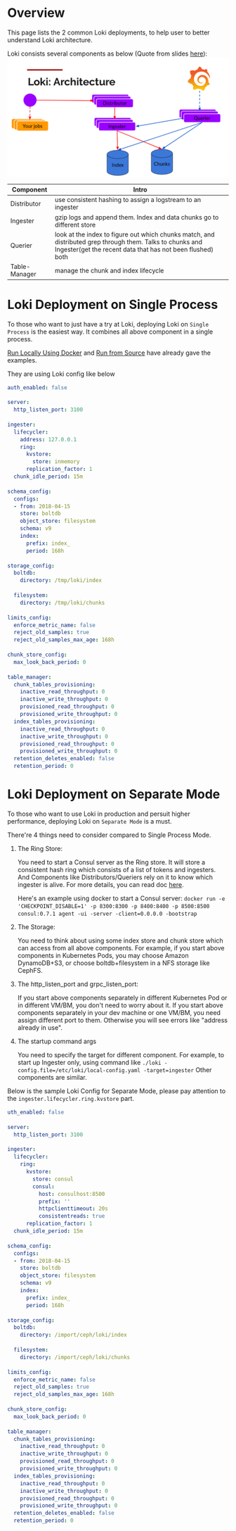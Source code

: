 # Overview
This page lists the 2 common Loki deployments, to help user to better understand Loki architecture.

Loki consists several components as below (Quote from slides [here](https://grafana.com/blog/2018/12/12/loki-prometheus-inspired-open-source-logging-for-cloud-natives/)):
![Loki Arch](loki_arch.png)

|  Component | Intro |
| --- | --- |
| Distributor | use consistent hashing to assign a logstream to an ingester |
| Ingester | gzip logs and append them. Index and data chunks go to different store |
| Querier | look at the index to figure out which chunks match, and distributed grep through them. Talks to chunks and Ingester(get the recent data that has not been flushed) both |
| Table-Manager | manage the chunk and index lifecycle |


# Loki Deployment on Single Process
To those who want to just have a try at Loki, deploying Loki on `Single Process` is the easiest way.
It combines all above component in a single process.

[Run Locally Using Docker](https://github.com/grafana/loki/tree/master/production#run-locally-using-docker) and [Run from Source](https://github.com/grafana/loki/tree/master/production#build-and-run-from-source) have already gave the examples.

They are using Loki config like below
```yaml
auth_enabled: false

server:
  http_listen_port: 3100

ingester:
  lifecycler:
    address: 127.0.0.1
    ring:
      kvstore:
        store: inmemory
      replication_factor: 1
  chunk_idle_period: 15m

schema_config:
  configs:
  - from: 2018-04-15
    store: boltdb
    object_store: filesystem
    schema: v9
    index:
      prefix: index_
      period: 168h

storage_config:
  boltdb:
    directory: /tmp/loki/index

  filesystem:
    directory: /tmp/loki/chunks

limits_config:
  enforce_metric_name: false
  reject_old_samples: true
  reject_old_samples_max_age: 168h

chunk_store_config:
  max_look_back_period: 0

table_manager:
  chunk_tables_provisioning:
    inactive_read_throughput: 0
    inactive_write_throughput: 0
    provisioned_read_throughput: 0
    provisioned_write_throughput: 0
  index_tables_provisioning:
    inactive_read_throughput: 0
    inactive_write_throughput: 0
    provisioned_read_throughput: 0
    provisioned_write_throughput: 0
  retention_deletes_enabled: false
  retention_period: 0
```

# Loki Deployment on Separate Mode
To those who want to use Loki in production and persuit higher performance, deploying Loki on `Separate Mode` is a must.

There're 4 things need to consider compared to Single Process Mode.
1. The Ring Store:
    
    You need to start a Consul server as the Ring store. It will store a consistent hash ring which consists of a list of tokens and ingesters. And Components like Distributors/Queriers rely on it to know which ingester is alive.
    For more details, you can read doc [here](https://github.com/cortexproject/cortex/blob/master/docs/architecture.md#the-hash-ring).
    
    Here's an example using docker to start a Consul server:
    `docker run -e 'CHECKPOINT_DISABLE=1' -p 8300:8300 -p 8400:8400 -p 8500:8500 consul:0.7.1 agent -ui -server -client=0.0.0.0 -bootstrap`
2. The Storage:
    
    You need to think about using some index store and chunk store which can access from all above components.
    For example, if you start above components in Kubernetes Pods, you may choose Amazon DynamoDB+S3, or choose boltdb+filesystem in a NFS storage like CephFS.
3. The http_listen_port and grpc_listen_port:
    
    If you start above components separately in different Kubernetes Pod or in different VM/BM, you don't need to worry about it.
    If you start above components separately in your dev machine or one VM/BM, you need assign different port to them. Otherwise you will see errors like "address already in use".
4. The startup command args
    
    You need to specify the target for different component. 
    For example, to start up Ingester only, using command like `./loki -config.file=/etc/loki/local-config.yaml -target=ingester`
    Other components are similar.
    
Below is the sample Loki Config for Separate Mode, please pay attention to the `ingester.lifecycler.ring.kvstore` part.
```yaml
uth_enabled: false

server:
  http_listen_port: 3100

ingester:
  lifecycler:
    ring:
      kvstore:
        store: consul
        consul:
          host: consulhost:8500
          prefix: ''
          httpclienttimeout: 20s
          consistentreads: true
      replication_factor: 1
  chunk_idle_period: 15m

schema_config:
  configs:
  - from: 2018-04-15
    store: boltdb
    object_store: filesystem
    schema: v9
    index:
      prefix: index_
      period: 168h

storage_config:
  boltdb:
    directory: /import/ceph/loki/index

  filesystem:
    directory: /import/ceph/loki/chunks

limits_config:
  enforce_metric_name: false
  reject_old_samples: true
  reject_old_samples_max_age: 168h

chunk_store_config:
  max_look_back_period: 0

table_manager:
  chunk_tables_provisioning:
    inactive_read_throughput: 0
    inactive_write_throughput: 0
    provisioned_read_throughput: 0
    provisioned_write_throughput: 0
  index_tables_provisioning:
    inactive_read_throughput: 0
    inactive_write_throughput: 0
    provisioned_read_throughput: 0
    provisioned_write_throughput: 0
  retention_deletes_enabled: false
  retention_period: 0
``` 